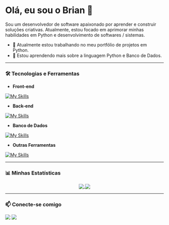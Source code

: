 # Olá, eu sou o Brian 👋

Sou um desenvolvedor de software apaixonado por aprender e construir soluções criativas. Atualmente, estou focado em aprimorar minhas habilidades em Python e desenvolvimento de softwares / sistemas.

- 🔭 Atualmente estou trabalhando no meu portfólio de projetos em Python.
- 🌱 Estou aprendendo mais sobre a linguagem Python e Banco de Dados.

---

### 🛠️ Tecnologias e Ferramentas

- **Front-end**
  
[![My Skills](https://skillicons.dev/icons?i=html,css,wordpress)](https://skillicons.dev)

- **Back-end**
  
[![My Skills](https://skillicons.dev/icons?i=python,java)](https://skillicons.dev)

- **Banco de Dados**
  
[![My Skills](https://skillicons.dev/icons?i=mongodb,mysql,sqlite)](https://skillicons.dev)

- **Outras Ferramentas**
  
[![My Skills](https://skillicons.dev/icons?i=git)](https://skillicons.dev)

---

### 📊 Minhas Estatísticas

<p align="center">
  <a href="https://github.com/brianpventura">
    <img align="center" src="https://github-readme-stats.vercel.app/api?username=brianpventura&show_icons=true&theme=dracula&hide_border=true&count_private=true" />
    <img align="center" src="https://github-readme-stats.vercel.app/api/top-langs/?username=brianpventura&layout=compact&theme=dracula&hide_border=true" />
  </a>
</p>

---

### 📫 Conecte-se comigo

<p align="left">
  <a href="https://www.linkedin.com/in/brian-ventura-68081a25a" target="_blank"><img src="https://img.shields.io/badge/LinkedIn-0077B5?style=for-the-badge&logo=linkedin&logoColor=white" /></a>
  <a href="mailto:brianpventura.pro@gmail.com" target="_blank"><img src="https://img.shields.io/badge/Gmail-D14836?style=for-the-badge&logo=gmail&logoColor=white" /></a>
</p>
